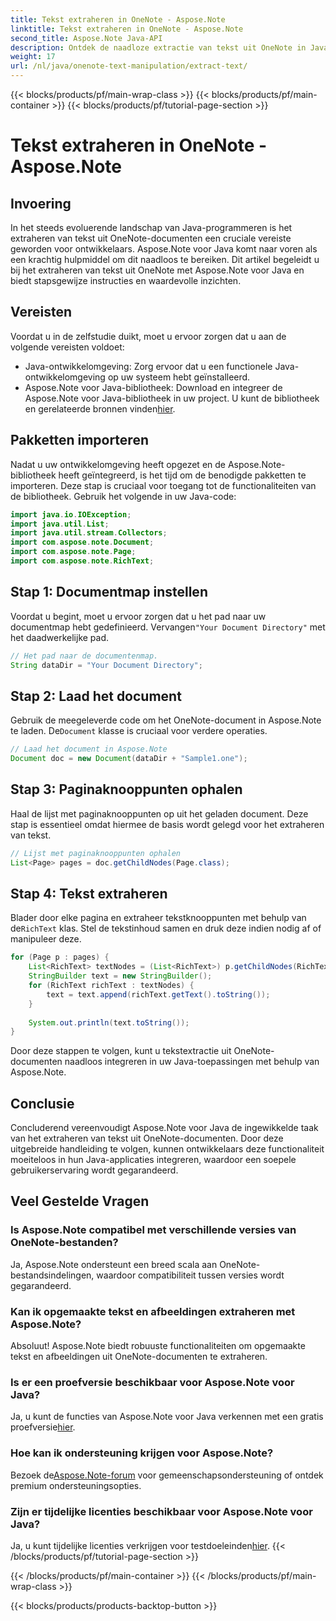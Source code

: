 ```yaml
---
title: Tekst extraheren in OneNote - Aspose.Note
linktitle: Tekst extraheren in OneNote - Aspose.Note
second_title: Aspose.Note Java-API
description: Ontdek de naadloze extractie van tekst uit OneNote in Java met Aspose.Note. Integreer, manipuleer en verbeter uw applicaties moeiteloos.
weight: 17
url: /nl/java/onenote-text-manipulation/extract-text/
---
```


{{< blocks/products/pf/main-wrap-class >}}
{{< blocks/products/pf/main-container >}}
{{< blocks/products/pf/tutorial-page-section >}}

# Tekst extraheren in OneNote - Aspose.Note

## Invoering
In het steeds evoluerende landschap van Java-programmeren is het extraheren van tekst uit OneNote-documenten een cruciale vereiste geworden voor ontwikkelaars. Aspose.Note voor Java komt naar voren als een krachtig hulpmiddel om dit naadloos te bereiken. Dit artikel begeleidt u bij het extraheren van tekst uit OneNote met Aspose.Note voor Java en biedt stapsgewijze instructies en waardevolle inzichten.
## Vereisten
Voordat u in de zelfstudie duikt, moet u ervoor zorgen dat u aan de volgende vereisten voldoet:
- Java-ontwikkelomgeving: Zorg ervoor dat u een functionele Java-ontwikkelomgeving op uw systeem hebt geïnstalleerd.
-  Aspose.Note voor Java-bibliotheek: Download en integreer de Aspose.Note voor Java-bibliotheek in uw project. U kunt de bibliotheek en gerelateerde bronnen vinden[hier](https://releases.aspose.com/note/java/).
## Pakketten importeren
Nadat u uw ontwikkelomgeving heeft opgezet en de Aspose.Note-bibliotheek heeft geïntegreerd, is het tijd om de benodigde pakketten te importeren. Deze stap is cruciaal voor toegang tot de functionaliteiten van de bibliotheek. Gebruik het volgende in uw Java-code:
```java
import java.io.IOException;
import java.util.List;
import java.util.stream.Collectors;
import com.aspose.note.Document;
import com.aspose.note.Page;
import com.aspose.note.RichText;
```
## Stap 1: Documentmap instellen
 Voordat u begint, moet u ervoor zorgen dat u het pad naar uw documentmap hebt gedefinieerd. Vervangen`"Your Document Directory"` met het daadwerkelijke pad.
```java
// Het pad naar de documentenmap.
String dataDir = "Your Document Directory";
```
## Stap 2: Laad het document
 Gebruik de meegeleverde code om het OneNote-document in Aspose.Note te laden. De`Document` klasse is cruciaal voor verdere operaties.
```java
// Laad het document in Aspose.Note
Document doc = new Document(dataDir + "Sample1.one");
```
## Stap 3: Paginaknooppunten ophalen
Haal de lijst met paginaknooppunten op uit het geladen document. Deze stap is essentieel omdat hiermee de basis wordt gelegd voor het extraheren van tekst.
```java
// Lijst met paginaknooppunten ophalen
List<Page> pages = doc.getChildNodes(Page.class);
```
## Stap 4: Tekst extraheren
Blader door elke pagina en extraheer tekstknooppunten met behulp van de`RichText` klas. Stel de tekstinhoud samen en druk deze indien nodig af of manipuleer deze.
```java
for (Page p : pages) {
    List<RichText> textNodes = (List<RichText>) p.getChildNodes(RichText.class);
    StringBuilder text = new StringBuilder();
    for (RichText richText : textNodes) {
        text = text.append(richText.getText().toString());
    }
    
    System.out.println(text.toString());
}
```
Door deze stappen te volgen, kunt u tekstextractie uit OneNote-documenten naadloos integreren in uw Java-toepassingen met behulp van Aspose.Note.
## Conclusie
Concluderend vereenvoudigt Aspose.Note voor Java de ingewikkelde taak van het extraheren van tekst uit OneNote-documenten. Door deze uitgebreide handleiding te volgen, kunnen ontwikkelaars deze functionaliteit moeiteloos in hun Java-applicaties integreren, waardoor een soepele gebruikerservaring wordt gegarandeerd.
## Veel Gestelde Vragen
### Is Aspose.Note compatibel met verschillende versies van OneNote-bestanden?
Ja, Aspose.Note ondersteunt een breed scala aan OneNote-bestandsindelingen, waardoor compatibiliteit tussen versies wordt gegarandeerd.
### Kan ik opgemaakte tekst en afbeeldingen extraheren met Aspose.Note?
Absoluut! Aspose.Note biedt robuuste functionaliteiten om opgemaakte tekst en afbeeldingen uit OneNote-documenten te extraheren.
### Is er een proefversie beschikbaar voor Aspose.Note voor Java?
Ja, u kunt de functies van Aspose.Note voor Java verkennen met een gratis proefversie[hier](https://releases.aspose.com/).
### Hoe kan ik ondersteuning krijgen voor Aspose.Note?
 Bezoek de[Aspose.Note-forum](https://forum.aspose.com/c/note/28) voor gemeenschapsondersteuning of ontdek premium ondersteuningsopties.
### Zijn er tijdelijke licenties beschikbaar voor Aspose.Note voor Java?
 Ja, u kunt tijdelijke licenties verkrijgen voor testdoeleinden[hier](https://purchase.aspose.com/temporary-license/).
{{< /blocks/products/pf/tutorial-page-section >}}

{{< /blocks/products/pf/main-container >}}
{{< /blocks/products/pf/main-wrap-class >}}

{{< blocks/products/products-backtop-button >}}
